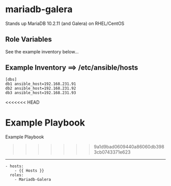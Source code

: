 mariadb-galera
=======================

Stands up MariaDB 10.2.11 (and Galera) on RHEL/CentOS

Role Variables
--------------

See the example inventory below...

Example Inventory ==> /etc/ansible/hosts
-----------------

    [dbs]
    db1 ansible_host=192.168.231.91
    db2 ansible_host=192.168.231.92
    db3 ansible_host=192.168.231.93
<<<<<<< HEAD
    
Example Playbook
=======
   
    
 Example Playbook
>>>>>>> 9a1d9bad0609440a86060db3983cb0743371e623
----------------

    - hosts:
        - {{ Hosts }}
      roles:
        - Mariadb-Galera



